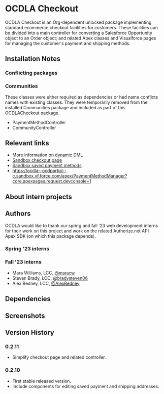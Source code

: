 # OCDLA Checkout
OCDLA Checkout is an Org-dependent unlocked package implementing standard ecommerce checkout facilities for customers.   These facilities can be divided into a main controller for converting a Salesforce Opportunity object to an Order object; and related Apex classes and Visualforce pages for managing the customer's payment and shipping methods.

## Installation Notes
### Conflicting packages

### Communities
These classes were either required as dependencies or had name conflicts names with existing classes.  They were temporarily removed from the installed Communities package and included as part of this OCDLACheckout package.
* PaymentMethodController
* CommunityController


## Relevant links
* More information on [dynamic DML](https://developer.salesforce.com/docs/atlas.en-us.apexcode.meta/apexcode/apex_dynamic_dml.htm)
* [Sandbox checkout page](https://ocdla--ocdpartial.sandbox.my.site.com/OcdlaCheckoutPayment)
* [Sandbox saved payment methods](https://ocdla--ocdpartial.sandbox.my.site.com/SavedPaymentMethods)
* https://ocdla--ocdpartial--c.sandbox.vf.force.com/apex/PaymentMethodManager?core.apexpages.request.devconsole=1


## About intern projects

## Authors
OCDLA would like to thank our spring and fall '23 web development interns for their work on this project and work on the related Authorize.net API Apex SDK (on which this package depends).

### Spring '23 interns


### Fall '23 interns
* Mara Williams, LCC, [@maracw](https://github.com/maracw)
* Steven Brady, LCC, [@bradysteven06](https://github.com/bradysteven06)
* Alex Bedney, LCC, [@AlexBedney](https://github.com/AlexBedney)


## Dependencies

## Screenshots

## Version History
### 0.2.11
* Simplify checkout page and related controller.
### 0.2.10
* First stable released version.
* Include components for editing saved payment and shipping addresses.

